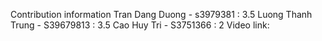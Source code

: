 Contribution information
Tran Dang Duong - s3979381 : 3.5
Luong Thanh Trung - S39679813 : 3.5
Cao Huy Tri - S3751366 : 2
Video link: 
